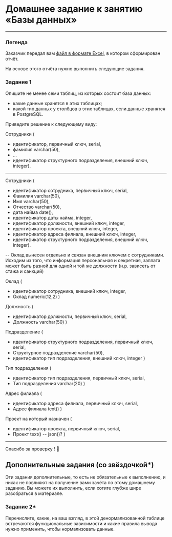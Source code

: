 # Домашнее задание к занятию «Базы данных»


---
### Легенда

Заказчик передал вам [файл в формате Excel](https://github.com/netology-code/sdb-homeworks/blob/main/resources/hw-12-1.xlsx), в котором сформирован отчёт. 

На основе этого отчёта нужно выполнить следующие задания.

### Задание 1

Опишите не менее семи таблиц, из которых состоит база данных:

- какие данные хранятся в этих таблицах;
- какой тип данных у столбцов в этих таблицах, если данные хранятся в PostgreSQL.

Приведите решение к следующему виду:

Сотрудники (

- идентификатор, первичный ключ, serial,
- фамилия varchar(50),
- ...
- идентификатор структурного подразделения, внешний ключ, integer).


---------------------------------------------------------------------------------------------------------------------------------------------
Сотрудники (

- идентификатор сотрудника, первичный ключ, serial,
- Фамилия varchar(50),
- Имя varchar(50),
- Отчество varchar(50),
- дата найма date(),
- идентификатор даты найма, integer,
- идентификатор должности, внешний ключ, integer,
- идентификатор проекта, внешний ключ, integer,
- идентификатор адреса филиала, внешний ключ, integer,
- идентификатор структурного подразделения, внешний ключ, integer).

-- Оклад вынесен отдельно и связан внешним ключем с сотрудниками. Исходим из того, что информация персональная и секретная, заплата может быть разной для одной и той же должности (н.р. зависеть от стажа и санкций)

Оклад (
- идентификатор сотрудника, внешний ключ, integer,
- Оклад numeric(12,2) )

Должность (
- идентификатор должности, первичный ключ, serial,
- Должность varchar(50)
)

Подразделение (

- идентификатор структурного подразделения, первичный ключ, serial,
- Структурное подразделение varchar(50),
- идентификатор тип подразделения, внешний ключ, integer
)

Тип подразделения (

- идентификатор тип подразделения, первичный ключ, serial,
- Тип подразделения varchar(20)
)

Адрес филиала (

- идентификатор адреса филиала, первичный ключ, serial,
- Адрес филиала text() )

Проект на который назначен (

- идентификатор проекта, первичный ключ, serial,
- Проект text()  -- json()? )
  
---------------------------------------------------------------------------------------------------------------------------------------------

Спасибо за проверку ! 🌻



## Дополнительные задания (со звёздочкой*)
Эти задания дополнительные, то есть не обязательные к выполнению, и никак не повлияют на получение вами зачёта по этому домашнему заданию. Вы можете их выполнить, если хотите глубже шире разобраться в материале.


### Задание 2*

Перечислите, какие, на ваш взгляд, в этой денормализованной таблице встречаются функциональные зависимости и какие правила вывода нужно применить, чтобы нормализовать данные.
